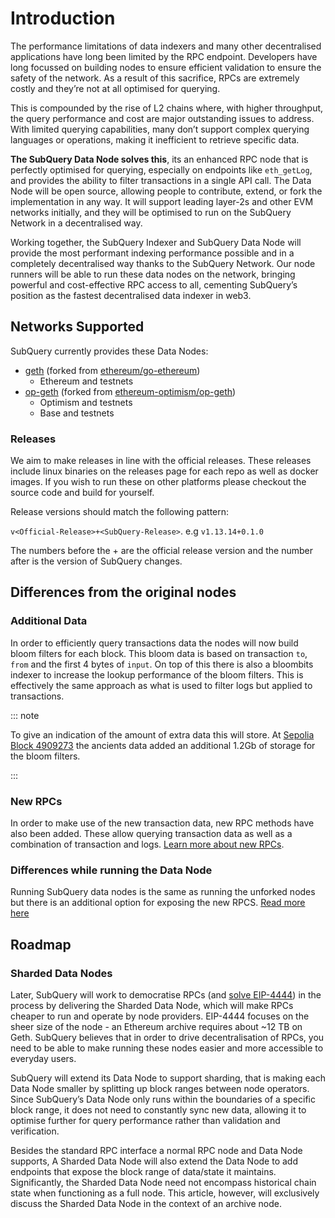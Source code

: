 # Introduction

The performance limitations of data indexers and many other decentralised applications have long been limited by the RPC endpoint. Developers have long focussed on building nodes to ensure efficient validation to ensure the safety of the network. As a result of this sacrifice, RPCs are extremely costly and they’re not at all optimised for querying.

This is compounded by the rise of L2 chains where, with higher throughput, the query performance and cost are major outstanding issues to address. With limited querying capabilities, many don’t support complex querying languages or operations, making it inefficient to retrieve specific data.

**The SubQuery Data Node solves this**, its an enhanced RPC node that is perfectly optimised for querying, especially on endpoints like `eth_getLog`, and provides the ability to filter transactions in a single API call. The Data Node will be open source, allowing people to contribute, extend, or fork the implementation in any way. It will support leading layer-2s and other EVM networks initially, and they will be optimised to run on the SubQuery Network in a decentralised way.

Working together, the SubQuery Indexer and SubQuery Data Node will provide the most performant indexing performance possible and in a completely decentralised way thanks to the SubQuery Network. Our node runners will be able to run these data nodes on the network, bringing powerful and cost-effective RPC access to all, cementing SubQuery’s position as the fastest decentralised data indexer in web3.

## Networks Supported

SubQuery currently provides these Data Nodes:

- [geth](https://github.com/subquery/go-ethereum) (forked from [ethereum/go-ethereum](https://github.com/ethereum/go-ethereum))
  - Ethereum and testnets
- [op-geth](https://github.com/subquery/op-geth) (forked from [ethereum-optimism/op-geth](https://github.com/ethereum-optimism/op-geth))
  - Optimism and testnets
  - Base and testnets

### Releases

We aim to make releases in line with the official releases. These releases include linux binaries on the releases page for each repo as well as docker images. If you wish to run these on other platforms please checkout the source code and build for yourself.

Release versions should match the following pattern:

`v<Official-Release>+<SubQuery-Release>`. e.g `v1.13.14+0.1.0`

The numbers before the + are the official release version and the number after is the version of SubQuery changes.

## Differences from the original nodes

### Additional Data

In order to efficiently query transactions data the nodes will now build bloom filters for each block. This bloom data is based on transaction `to`, `from` and the first 4 bytes of `input`. On top of this there is also a bloombits indexer to increase the lookup performance of the bloom filters. This is effectively the same approach as what is used to filter logs but applied to transactions.

::: note

To give an indication of the amount of extra data this will store. At [Sepolia Block 4909273](https://sepolia.etherscan.io/block/0x52b5a4e702041b63d8e0b5ab9377bb6372921bd530825991dfc82e23c2af98bf) the ancients data added an additional 1.2Gb of storage for the bloom filters.

:::

### New RPCs

In order to make use of the new transaction data, new RPC methods have also been added. These allow querying transaction data as well as a combination of transaction and logs. [Learn more about new RPCs](./rpc.md).

### Differences while running the Data Node

Running SubQuery data nodes is the same as running the unforked nodes but there is an additional option for exposing the new RPCS. [Read more here](./run.md)

## Roadmap

### Sharded Data Nodes

Later, SubQuery will work to democratise RPCs (and [solve EIP-4444](https://blog.subquery.network/using-the-subquery-sharded-data-node-to-solve-eip-4444/?lng=en)) in the process by delivering the Sharded Data Node, which will make RPCs cheaper to run and operate by node providers. EIP-4444 focuses on the sheer size of the node - an Ethereum archive requires about ~12 TB on Geth. SubQuery believes that in order to drive decentralisation of RPCs, you need to be able to make running these nodes easier and more accessible to everyday users.

SubQuery will extend its Data Node to support sharding, that is making each Data Node smaller by splitting up block ranges between node operators. Since SubQuery’s Data Node only runs within the boundaries of a specific block range, it does not need to constantly sync new data, allowing it to optimise further for query performance rather than validation and verification.

Besides the standard RPC interface a normal RPC node and Data Node supports, A Sharded Data Node will also extend the Data Node to add endpoints that expose the block range of data/state it maintains. Significantly, the Sharded Data Node need not encompass historical chain state when functioning as a full node. This article, however, will exclusively discuss the Sharded Data Node in the context of an archive node.
